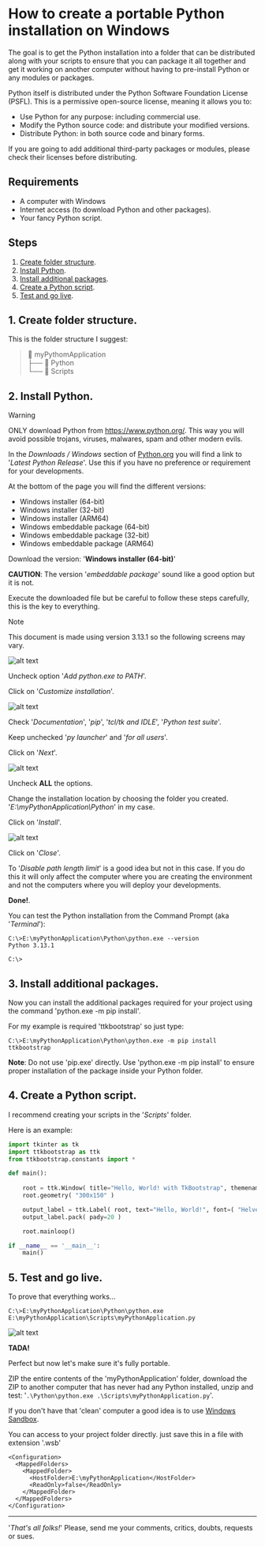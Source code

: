 # How to create a portable Python installation on Windows

The goal is to get the Python installation into a folder that can be distributed along with your scripts to ensure that you can package it all together and get it working on another computer without having to pre-install Python or any modules or packages.

Python itself is distributed under the Python Software Foundation License (PSFL). This is a permissive open-source license, meaning it allows you to:
- Use Python for any purpose: including commercial use.
- Modify the Python source code: and distribute your modified versions.
- Distribute Python: in both source code and binary forms.

If you are going to add additional third-party packages or modules, please check their licenses before distributing.

## Requirements

- A computer with Windows
- Internet access (to download Python and other packages).
- Your fancy Python script.

## Steps

1. [Create folder structure](#folders).
2. [Install Python](#python).
3. [Install additional packages](#pip).
4. [Create a Python script](#script).
5. [Test and go live](#test).

## <a name="folders"></a>1. Create folder structure.

This is the folder structure I suggest:

> 📁 myPythomApplication  
> ├── 📁 Python  
> └── 📁 Scripts

## <a name="python"></a>2. Install Python.

>[!WARNING]
>ONLY download Python from https://www.python.org/. This way you will avoid possible trojans, viruses, malwares, spam and other modern evils.

In the _Downloads / Windows_ section of [Python.org](https://www.python.org/) you will find a link to '_Latest Python Release_'. Use this if you have no preference or requirement for your developments.

At the bottom of the page you will find the different versions:
- Windows installer (64-bit)
- Windows installer (32-bit)
- Windows installer (ARM64)
- Windows embeddable package (64-bit)
- Windows embeddable package (32-bit)
- Windows embeddable package (ARM64)

Download the version: '__Windows installer (64-bit)__'

__CAUTION__: The version '_embeddable package_' sound like a good option but it is not.

Execute the downloaded file but be careful to follow these steps carefully, this is the key to everything.

>[!NOTE]
>This document is made using version 3.13.1 so the following screens may vary.

![alt text](image.png)

Uncheck option '_Add python.exe to PATH_'.

Click on '_Customize installation_'.

![alt text](image-1.png)

Check '_Documentation_', '_pip_', '_tcl/tk and IDLE_', '_Python test suite_'.

Keep unchecked '_py launcher_' and '_for all users_'.

Click on '_Next_'.

![alt text](image-2.png)

Uncheck __ALL__ the options.

Change the installation location by choosing the folder you created. '_E:\myPythonApplication\Python_' in my case.

Click on '_Install_'.

![alt text](image-3.png)

Click on '_Close_'.

To '_Disable path length limit_' is a good idea but not in this case. If you do this it will only affect the computer where you are creating the environment and not the computers where you will deploy your developments.

__Done!__.

You can test the Python installation from the Command Prompt (aka '_Terminal_'):

```Batch
C:\>E:\myPythonApplication\Python\python.exe --version
Python 3.13.1

C:\>
```
## <a name="pip"></a>3. Install additional packages.

Now you can install the additional packages required for your project using the command 'python.exe -m pip install'.

For my example is required 'ttkbootstrap' so just type:

```Batch
C:\>E:\myPythonApplication\Python\python.exe -m pip install ttkbootstrap
```

__Note__: Do not use 'pip.exe' directly. Use 'python.exe -m pip install' to ensure proper installation of the package inside your Python folder.


## <a name="script"></a>4. Create a Python script.

I recommend creating your scripts in the '_Scripts_' folder.

Here is an example:

```Python
import tkinter as tk
import ttkbootstrap as ttk
from ttkbootstrap.constants import *

def main():
    
    root = ttk.Window( title="Hello, World! with TkBootstrap", themename="darkly" )
    root.geometry( "300x150" )

    output_label = ttk.Label( root, text="Hello, World!", font=( "Helvetica", 16 ) )
    output_label.pack( pady=20 )

    root.mainloop()

if __name__ == '__main__':
    main()
```

## <a name="test"></a>5. Test and go live.

To prove that everything works...

```Batch
C:\>E:\myPythonApplication\Python\python.exe E:\myPythonApplication\Scripts\myPythonApplication.py
```
![alt text](image-4.png)

__TADA!__

Perfect but now let's make sure it's fully portable.

ZIP the entire contents of the 'myPythonApplication' folder, download the ZIP to another computer that has never had any Python installed, unzip and test: '```.\Python\python.exe .\Scripts\myPythonApplication.py```'.

If you don't have that 'clean' computer a good idea is to use [Windows Sandbox](https://learn.microsoft.com/en-us/windows/security/application-security/application-isolation/windows-sandbox/windows-sandbox-overview).

You can access to your project folder directly. just save this in a file with extension '.wsb'

```
<Configuration>
  <MappedFolders>
    <MappedFolder>
      <HostFolder>E:\myPythonApplication</HostFolder>
      <ReadOnly>false</ReadOnly>
    </MappedFolder>
  </MappedFolders>
</Configuration>
```
---
'_That's all folks!_' Please, send me your comments, critics, doubts, requests or sues.
